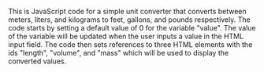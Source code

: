 
This is JavaScript code for a simple unit converter that converts between meters, liters, and kilograms to feet, gallons, and pounds respectively.
The code starts by setting a default value of 0 for the variable "value". The value of the variable will be updated when the user inputs a value in the HTML input field.
The code then sets references to three HTML elements with the ids "length", "volume", and "mass" which will be used to display the converted values.
